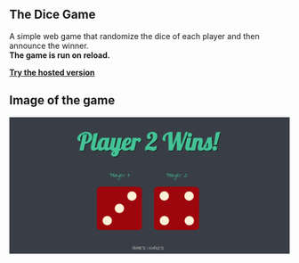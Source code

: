 ## The Dice Game

A simple web game that randomize the dice of each player and then announce the winner.  
**The game is run on reload.**

**[Try the hosted version](https://ahmed-khaled24.github.io/The-Dice-Game/)**

## Image of the game
![gamePhoto](images/GamePhoto.png)
